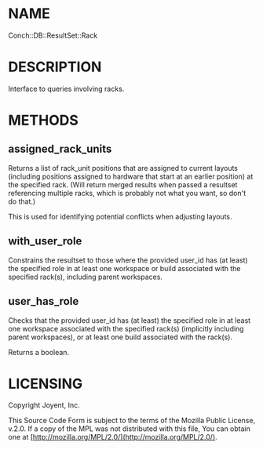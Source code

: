 # NAME

Conch::DB::ResultSet::Rack

# DESCRIPTION

Interface to queries involving racks.

# METHODS

## assigned\_rack\_units

Returns a list of rack\_unit positions that are assigned to current layouts (including positions
assigned to hardware that start at an earlier position) at the specified rack. (Will return
merged results when passed a resultset referencing multiple racks, which is probably not what
you want, so don't do that.)

This is used for identifying potential conflicts when adjusting layouts.

## with\_user\_role

Constrains the resultset to those where the provided user\_id has (at least) the specified role
in at least one workspace or build associated with the specified rack(s), including parent
workspaces.

## user\_has\_role

Checks that the provided user\_id has (at least) the specified role in at least one workspace
associated with the specified rack(s) (implicitly including parent workspaces), or at least one
build associated with the rack(s).

Returns a boolean.

# LICENSING

Copyright Joyent, Inc.

This Source Code Form is subject to the terms of the Mozilla Public License,
v.2.0. If a copy of the MPL was not distributed with this file, You can obtain
one at [http://mozilla.org/MPL/2.0/](http://mozilla.org/MPL/2.0/).

